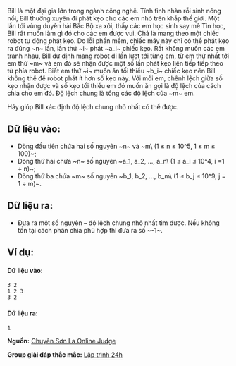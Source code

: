 <!--**<center>NGUỒN: ĐỀ THI THỬ VOI 2015 3HB (Hải phòng - Hải Dương - Hưng Yên - Bắc Giang)</center>**-->

Bill là một đại gia lớn trong ngành công nghệ. Tính tình nhàn rỗi sinh nông nổi, Bill thường xuyên đi phát kẹo cho các em nhỏ trên khắp thế giới. Một lần tới vùng duyên hải Bắc Bộ xa xôi, thấy các em học sinh say mê Tin học, Bill rất muốn làm gì đó cho các em được vui. Chả là mang theo một chiếc robot tự động phát kẹo. Do lỗi phần mềm, chiếc máy này chỉ có thể phát kẹo ra đúng ~n~ lần, lần thứ ~i~ phát  ~a_i~ chiếc kẹo. Rất không muốn các em tranh nhau, Bill dự định mang robot đi lần lượt tới từng em, từ em thứ nhất tới em thứ ~m~ và em đó sẽ nhận được một số lần phát kẹo liên tiếp tiếp theo từ phía robot. Biết em thứ ~i~ muốn ăn tối thiểu ~b_i~ chiếc kẹo nên Bill không thể để robot phát ít hơn số kẹo này. Với mỗi em, chênh lệch giữa số kẹo nhận được và số kẹo tối thiểu em đó muốn ăn gọi là độ lệch của cách chia cho em đó. Độ lệch chung là tổng các độ lệch của ~m~ em.

Hãy giúp Bill xác định độ lệch chung nhỏ nhất có thể được.

## Dữ liệu vào:
- Dòng đầu tiên chứa hai số nguyên ~n~ và ~m\ (1 ≤ n ≤ 10^5, 1 ≤ m ≤ 100)~;
- Dòng thứ hai chứa ~n~ số nguyên ~a_1, a_2, …, a_n\ (1 ≤ a_i ≤ 10^4, i =1 ÷ n)~;
- Dòng thứ ba chứa ~m~ số nguyên ~b_1, b_2, …, b_m\ (1 ≤ b_j ≤ 10^9, j = 1 ÷ m)~.

## Dữ liệu ra:
- Đưa ra một số nguyên – độ lệch chung nhỏ nhất tìm được. Nếu không tồn tại cách phân chia phù hợp thì đưa ra số ~-1~.

## Ví dụ:
#### Dữ liệu vào:
```
3 2
1 2 3
3 2
```

#### Dữ liệu ra:
```
1
```
**Nguồn:** [Chuyên Sơn La Online Judge](http://csloj.ddns.net/)

**Group giải đáp thắc mắc:** [Lập trình 24h](https://www.facebook.com/groups/1386904321519984)